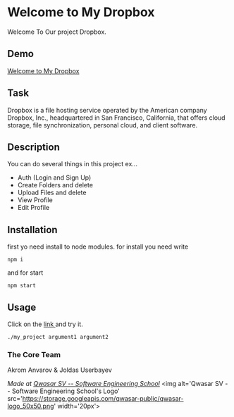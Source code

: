 # Welcome to My Dropbox

Welcome To Our project Dropbox.

## Demo

<a href="https://ruxshona-droper-box.netlify.app">
Welcome to My Dropbox
<a/>

## Task

Dropbox is a file hosting service operated by the American company Dropbox, Inc., headquartered in San Francisco, California, that offers cloud storage, file synchronization, personal cloud, and client software.

## Description

You can do several things in this project ex...

- Auth (Login and Sign Up)
- Create Folders and delete
- Upload Files and delete
- View Profile
- Edit Profile

## Installation

first yo need install to node modules. for install you need write

```
npm i
```

and for start

```
npm start
```

## Usage

Click on the <a href="https://dropboks.netlify.app/">link </a> and try it.

```
./my_project argument1 argument2
```

### The Core Team

Akrom Anvarov & Joldas Userbayev

<span><i>Made at <a href='https://qwasar.io'>Qwasar SV -- Software Engineering School</a></i></span>
<span><img alt='Qwasar SV -- Software Engineering School's Logo' src='https://storage.googleapis.com/qwasar-public/qwasar-logo_50x50.png' width='20px'></span>
